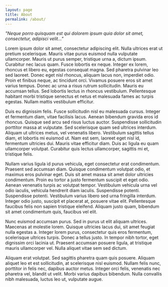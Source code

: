 ```yaml
---
layout: page
title: About
permalink: /about/
---
```


*"Neque porro quisquam est qui dolorem ipsum quia dolor sit amet, consectetur, adipisci velit..."*

Lorem ipsum dolor sit amet, consectetur adipiscing elit. Nulla ultrices erat ut pretium scelerisque. Mauris vitae purus euismod nulla vulputate ullamcorper. Mauris ut purus semper, tristique urna a, dictum ipsum. Curabitur nec lacus quam. Fusce lobortis ex neque. Integer ex lorem, rhoncus et libero eu, egestas consequat magna. Sed pharetra pulvinar leo sed laoreet. Donec eget nisl rhoncus, aliquam lacus non, imperdiet odio. Proin et finibus neque, ac tincidunt orci. Vivamus posuere eros sit amet varius tempus. Donec ac urna a risus rutrum sollicitudin. Mauris eu accumsan tellus. Sed lobortis lectus in rhoncus vestibulum. Pellentesque habitant morbi tristique senectus et netus et malesuada fames ac turpis egestas. Nullam mattis vestibulum efficitur.

Duis eu dignissim felis. Fusce sollicitudin nisl eu malesuada cursus. Integer et fermentum diam, vitae facilisis lacus. Aenean bibendum gravida eros id rhoncus. Quisque sed arcu sed risus luctus auctor. Suspendisse sollicitudin porttitor massa at vulputate. Sed scelerisque quam sed ultrices interdum. Aliquam ut ultrices metus, vel venenatis libero. Vestibulum sagittis tellus diam, et lobortis mi euismod ut. Nam est sem, laoreet eget nisl id, fermentum ultricies dui. Mauris vitae efficitur diam. Duis ac ligula eu quam ullamcorper volutpat. Curabitur quis lectus ullamcorper, sagittis mi et, tristique felis.

Nullam varius ligula id purus vehicula, eget consectetur erat condimentum. Praesent sed accumsan diam. Quisque condimentum volutpat odio, et maximus eros pulvinar eget. Duis sit amet massa sit amet dolor ultricies condimentum. Proin eu tortor a justo fermentum suscipit et eget odio. Aenean venenatis turpis ac volutpat tempor. Vestibulum vehicula urna vel odio iaculis, vehicula hendrerit diam iaculis. Suspendisse potenti. Suspendisse potenti. Vestibulum varius libero sed urna fringilla interdum. Integer odio justo, suscipit et placerat at, posuere vitae elit. Pellentesque faucibus felis non sapien tristique eleifend. Aliquam justo quam, bibendum sit amet condimentum quis, faucibus vel elit.

Nunc euismod accumsan purus. Sed in purus ut elit aliquam ultrices. Maecenas at molestie lorem. Quisque ultricies lacus dui, sit amet feugiat nulla egestas a. Integer lorem purus, consectetur quis eros fermentum, scelerisque ultrices turpis. Donec a tellus justo. In tempor nibh tortor, eget dignissim orci lacinia ut. Praesent accumsan posuere ligula, at tristique mauris ullamcorper vel. Nulla aliquet vitae sem sed dictum.

Aliquam erat volutpat. Sed sagittis pharetra quam quis posuere. Aliquam aliquet leo et est sollicitudin, at scelerisque nisl euismod. Nullam felis nunc, porttitor in felis nec, dapibus auctor metus. Integer orci felis, venenatis nec pharetra vel, blandit ut velit. Morbi varius dapibus bibendum. Nulla convallis nibh malesuada, luctus leo ut, vulputate augue.
